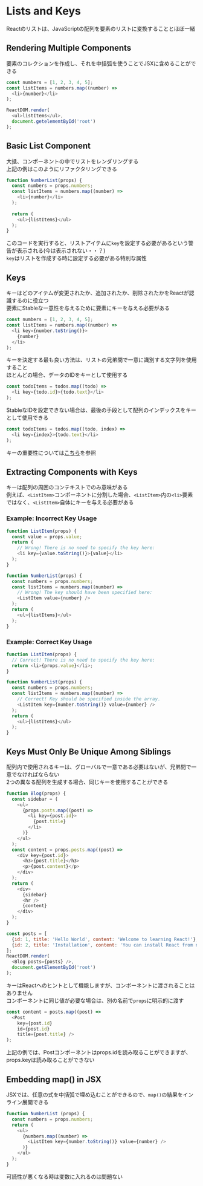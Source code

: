 # Lists and Keys

Reactのリストは、JavaScriptの配列を要素のリストに変換することとほぼ一緒

## Rendering Multiple Components

要素のコレクションを作成し、それを中括弧を使うことでJSXに含めることができる

```javascript
const numbers = [1, 2, 3, 4, 5];
const listItems = numbers.map((number) => 
  <li>{number}</li>
);

ReactDOM.render(
  <ul>listItems</ul>,
  document.getelementById('root')
);
```

## Basic List Component

大抵、コンポーネントの中でリストをレンダリングする  
上記の例はこのようにリファクタリングできる

```javascript
function NumberList(props) {
  const numbers = props.numbers;
  const listItems = numbers.map((number) => 
    <li>{number}</li>
  );
  
  return (
    <ul>{listItems}</ul>
  );
}
```

このコードを実行すると、リストアイテムに`key`を設定する必要があるという警告が表示される(今は表示されない・・？)  
`key`はリストを作成する時に設定する必要がある特別な属性

## Keys

キーはどのアイテムが変更されたか、追加されたか、削除されたかをReactが認識するのに役立つ  
要素にStableな一意性を与えるために要素にキーを与える必要がある

```javascript
const numbers = [1, 2, 3, 4, 5];
const listItems = numbers.map((number) =>
  <li key={number.toString()}>
    {number}
  </li>
);
```

キーを決定する最も良い方法は、リストの兄弟間で一意に識別する文字列を使用すること  
ほとんどの場合、データのIDをキーとして使用する

```javascript
const todoItems = todos.map((todo) => 
  <li key={todo.id}>{todo.text}</li>
);
```

StableなIDを設定できない場合は、最後の手段として配列のインデックスをキーとして使用できる

```javascript
const todoItems = todos.map((todo, index) => 
  <li key={index}>{todo.text}</li>
);
```

キーの重要性については[こちら](https://facebook.github.io/react/docs/reconciliation.html#recursing-on-children)を参照

## Extracting Components with Keys

キーは配列の周囲のコンテキストでのみ意味がある  
例えば、`<ListItem>`コンポーネントに分割した場合、`<ListItem>`内の`<li>`要素ではなく、`<ListItem>`自体にキーを与える必要がある

### Example: Incorrect Key Usage

```javascript
function ListItem(props) {
  const value = props.value;
  return (
    // Wrong! There is no need to specify the key here:
    <li key={value.toString()}>{value}</li>
  );
}

function NumberList(props) {
  const numbers = props.numbers;
  const listItems = numbers.map((number) =>
    // Wrong! The key should have been specified here:
    <ListItem value={number} />
  );
  return (
    <ul>{listItems}</ul>
  );
}
```

### Example: Correct Key Usage

```javascript
function ListItem(props) {
  // Correct! There is no need to specify the key here:
  return <li>{props.value}</li>;
}

function NumberList(props) {
  const numbers = props.numbers;
  const listItems = numbers.map((number) =>
    // Correct! Key should be specified inside the array.
    <ListItem key={number.toString()} value={number} />
  );
  return (
    <ul>{listItems}</ul>
  );
}
```

## Keys Must Only Be Unique Among Siblings

配列内で使用されるキーは、グローバルで一意である必要はないが、兄弟間で一意でなければならない  
2つの異なる配列を生成する場合、同じキーを使用することができる

```javascript
function Blog(props) {
  const sidebar = (
    <ul>
      {props.posts.map((post) =>
        <li key={post.id}>
          {post.title}
        </li>
      )}
    </ul>
  );
  const content = props.posts.map((post) =>
    <div key={post.id}>
      <h3>{post.title}</h3>
      <p>{post.content}</p>
    </div>
  );
  return (
    <div>
      {sidebar}
      <hr />
      {content}
    </div>
  );
}

const posts = [
  {id: 1, title: 'Hello World', content: 'Welcome to learning React!'},
  {id: 2, title: 'Installation', content: 'You can install React from npm.'}
];
ReactDOM.render(
  <Blog posts={posts} />,
  document.getElementById('root')
);
```

キーはReactへのヒントとして機能しますが、コンポーネントに渡されることはありません  
コンポーネントに同じ値が必要な場合は、別の名前で`props`に明示的に渡す

```javascript
const content = posts.map((post) =>
  <Post
    key={post.id}
    id={post.id}
    title={post.title} />
);
```

上記の例では、Postコンポーネントはprops.idを読み取ることができますが、props.keyは読み取ることができない

## Embedding map() in JSX

JSXでは、任意の式を中括弧で埋め込むことができるので、`map()`の結果をインライン展開できる

```javascript
function NumberList (props) {
  const numbers = props.numbers;
  return (
    <ul>
      {numbers.map((number) => 
        <ListItem key={number.toString()} value={number} />
      )}
    </ul>
  );
}
```

可読性が悪くなる時は変数に入れるのは問題ない
